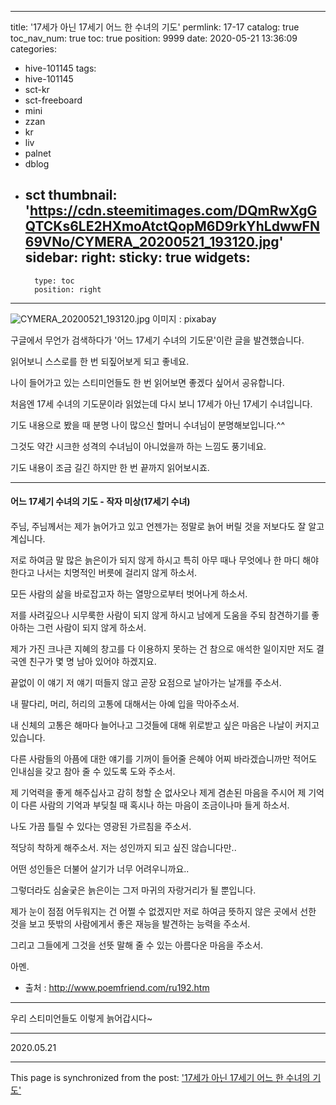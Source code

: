 
---
title: '17세가 아닌 17세기 어느 한 수녀의 기도'
permlink: 17-17
catalog: true
toc_nav_num: true
toc: true
position: 9999
date: 2020-05-21 13:36:09
categories:
- hive-101145
tags:
- hive-101145
- sct-kr
- sct-freeboard
- mini
- zzan
- kr
- liv
- palnet
- dblog
- sct
thumbnail: 'https://cdn.steemitimages.com/DQmRwXgGQTCKs6LE2HXmoAtctQopM6D9rkYhLdwwFN69VNo/CYMERA_20200521_193120.jpg'
sidebar:
    right:
        sticky: true
widgets:
    -
        type: toc
        position: right
---


![CYMERA_20200521_193120.jpg](https://cdn.steemitimages.com/DQmRwXgGQTCKs6LE2HXmoAtctQopM6D9rkYhLdwwFN69VNo/CYMERA_20200521_193120.jpg)
이미지 : pixabay

구글에서 무언가 검색하다가 '어느 17세기 수녀의 기도문'이란 글을 발견했습니다.

읽어보니 스스로를 한 번 되짚어보게 되고 좋네요.

나이 들어가고 있는 스티미언들도 한 번 읽어보면 좋겠다 싶어서 공유합니다.

처음엔 17세 수녀의 기도문이라 읽었는데 다시 보니 17세가 아닌 17세기 수녀입니다.

기도 내용으로 봤을 때 분명 나이 많으신 할머니 수녀님이 분명해보입니다.^^

그것도 약간 시크한 성격의 수녀님이 아니었을까 하는 느낌도 풍기네요.

기도 내용이 조금 길긴 하지만 한 번 끝까지 읽어보시죠.

***

#### 어느 17세기 수녀의 기도 - 작자 미상(17세기 수녀)
#### 

주님, 주님께서는 제가 늙어가고 있고 언젠가는 정말로 늙어 버릴 것을 저보다도 잘 알고 계십니다.

저로 하여금 말 많은 늙은이가 되지 않게 하시고 특히 아무 때나 무엇에나 한 마디 해야 한다고 나서는 치명적인 버릇에 걸리지 않게 하소서.

모든 사람의 삶을 바로잡고자 하는 열망으로부터 벗어나게 하소서.

저를 사려깊으나 시무룩한 사람이 되지 않게 하시고 남에게 도움을 주되 참견하기를 좋아하는 그런 사람이 되지 않게 하소서.

제가 가진 크나큰 지혜의 창고를 다 이용하지 못하는 건 참으로 애석한 일이지만 저도 결국엔 친구가 몇 명 남아 있어야 하겠지요.

끝없이 이 얘기 저 얘기 떠들지 않고 곧장 요점으로 날아가는 날개를 주소서.

내 팔다리, 머리, 허리의 고통에 대해서는 아예 입을 막아주소서.

내 신체의 고통은 해마다 늘어나고 그것들에 대해 위로받고 싶은 마음은 나날이 커지고 있습니다.

다른 사람들의 아픔에 대한 얘기를 기꺼이 들어줄 은혜야 어찌 바라겠습니까만 적어도 인내심을 갖고 참아 줄 수 있도록 도와 주소서.

제 기억력을 좋게 해주십사고 감히 청할 순 없사오나 제게 겸손된 마음을 주시어 제 기억이 다른 사람의 기억과 부딪칠 때 혹시나 하는 마음이 조금이나마 들게 하소서.

나도 가끔 틀릴 수 있다는 영광된 가르침을 주소서.

적당히 착하게 해주소서. 저는 성인까지 되고 싶진 않습니다만..

어떤 성인들은 더불어 살기가 너무 어려우니까요..

그렇더라도 심술궂은 늙은이는 그저 마귀의 자랑거리가 될 뿐입니다.

제가 눈이 점점 어두워지는 건 어쩔 수 없겠지만 저로 하여금 뜻하지 않은 곳에서 선한 것을 보고 뜻밖의 사람에게서 좋은 재능을 발견하는 능력을 주소서.

그리고 그들에게 그것을 선뜻 말해 줄 수 있는 아름다운 마음을 주소서.

아멘.

- 출처 : http://www.poemfriend.com/ru192.htm


***

우리 스티미언들도 이렇게 늙어갑시다~

***

2020.05.21

- - -

This page is synchronized from the post: ['17세가 아닌 17세기 어느 한 수녀의 기도'](https://steemit.com/@lucky2015/17-17)
